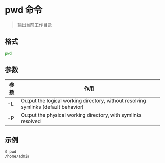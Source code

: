 # pwd 命令

> 输出当前工作目录

## 格式

```bash
pwd
```

## 参数

| 参数 | 作用 |
| --------- | --------- |
| -L | Output the logical working directory, without resolving symlinks (default behavior) |
| -P | Output the physical working directory, with symlinks resolved |

## 示例

```bash
$ pwd
/home/admin
```
